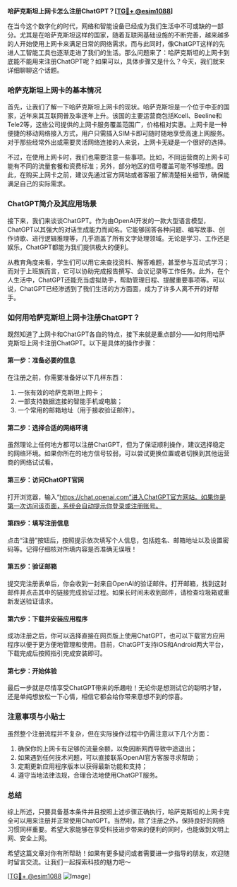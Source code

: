 **哈萨克斯坦上网卡怎么注册ChatGPT？[[TG💪+ @esim1088](https://t.me/s/esim1088)]**

在当今这个数字化的时代，网络和智能设备已经成为我们生活中不可或缺的一部分。尤其是在哈萨克斯坦这样的国家，随着互联网基础设施的不断完善，越来越多的人开始使用上网卡来满足日常的网络需求。而与此同时，像ChatGPT这样的先进人工智能工具也逐渐走进了我们的生活。那么问题来了：哈萨克斯坦的上网卡到底能不能用来注册ChatGPT呢？如果可以，具体步骤又是什么？今天，我们就来详细聊聊这个话题。

### 哈萨克斯坦上网卡的基本情况

首先，让我们了解一下哈萨克斯坦上网卡的现状。哈萨克斯坦是一个位于中亚的国家，近年来其互联网普及率逐年上升。该国的主要运营商包括Kcell、Beeline和Tele2等，这些公司提供的上网卡服务覆盖范围广，价格相对实惠。上网卡是一种便捷的移动网络接入方式，用户只需插入SIM卡即可随时随地享受高速上网服务。对于那些经常外出或需要灵活网络连接的人来说，上网卡无疑是一个很好的选择。

不过，在使用上网卡时，我们也需要注意一些事项。比如，不同运营商的上网卡可能有不同的流量套餐和资费标准；另外，部分地区的信号覆盖可能不够理想。因此，在购买上网卡之前，建议先通过官方网站或者客服了解清楚相关细节，确保能满足自己的实际需求。

### ChatGPT简介及其应用场景

接下来，我们来谈谈ChatGPT。作为由OpenAI开发的一款大型语言模型，ChatGPT以其强大的对话生成能力而闻名。它能够回答各种问题、编写故事、创作诗歌、进行逻辑推理等，几乎涵盖了所有文字处理领域。无论是学习、工作还是娱乐，ChatGPT都能为我们提供极大的便利。

从教育角度来看，学生们可以用它来查找资料、解答难题，甚至参与互动式学习；而对于上班族而言，它可以协助完成报告撰写、会议记录等工作任务。此外，在个人生活中，ChatGPT还能充当虚拟助手，帮助管理日程、提醒重要事项等。可以说，ChatGPT已经渗透到了我们生活的方方面面，成为了许多人离不开的好帮手。

### 如何用哈萨克斯坦上网卡注册ChatGPT？

既然知道了上网卡和ChatGPT各自的特点，接下来就是重点部分——如何用哈萨克斯坦上网卡注册ChatGPT。以下是具体的操作步骤：

#### 第一步：准备必要的信息
在注册之前，你需要准备好以下几样东西：
1. 一张有效的哈萨克斯坦上网卡；
2. 一部支持数据连接的智能手机或电脑；
3. 一个常用的邮箱地址（用于接收验证邮件）。

#### 第二步：选择合适的网络环境
虽然理论上任何地方都可以注册ChatGPT，但为了保证顺利操作，建议选择稳定的网络环境。如果你所在的地方信号较弱，可以尝试更换位置或者切换到其他运营商的网络试试看。

#### 第三步：访问ChatGPT官网
打开浏览器，输入“https://chat.openai.com”进入ChatGPT官方网站。如果你是第一次访问该页面，系统会自动提示你登录或注册账号。

#### 第四步：填写注册信息
点击“注册”按钮后，按照提示依次填写个人信息，包括姓名、邮箱地址以及设置密码等。记得仔细核对所填内容是否准确无误哦！

#### 第五步：验证邮箱
提交完注册表单后，你会收到一封来自OpenAI的验证邮件。打开邮箱，找到这封邮件并点击其中的链接完成验证过程。如果长时间未收到邮件，请检查垃圾箱或重新发送验证请求。

#### 第六步：下载并安装应用程序
成功注册之后，你可以选择直接在网页版上使用ChatGPT，也可以下载官方应用程序以便于更方便地管理和使用。目前，ChatGPT支持iOS和Android两大平台，下载完成后按照指引完成安装即可。

#### 第七步：开始体验
最后一步就是尽情享受ChatGPT带来的乐趣啦！无论你是想测试它的聪明才智，还是单纯想放松一下心情，相信它都会给你带来意想不到的惊喜。

### 注意事项与小贴士

虽然整个注册流程并不复杂，但在实际操作过程中仍需注意以下几个方面：
1. 确保你的上网卡有足够的流量余额，以免因断网而导致中途退出；
2. 如果遇到任何技术问题，可以直接联系OpenAI官方客服寻求帮助；
3. 定期更新应用程序版本以获得最新功能和支持；
4. 遵守当地法律法规，合理合法地使用ChatGPT服务。

### 总结

综上所述，只要具备基本条件并且按照上述步骤正确执行，哈萨克斯坦的上网卡完全可以用来注册并正常使用ChatGPT。当然啦，除了注册之外，保持良好的网络习惯同样重要。希望大家能够在享受科技进步带来的便利的同时，也能做到文明上网、安全上网。

希望这篇文章对你有所帮助！如果有更多疑问或者需要进一步指导的朋友，欢迎随时留言交流。让我们一起探索科技的魅力吧～

[[TG💪+ @esim1088](https://t.me/s/esim1088) ![Image](https://i.postimg.cc/4NQfJmqS/Snipaste-2025-05-13-00-14-12.png)]